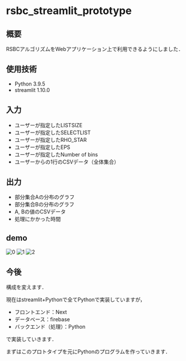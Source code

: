 # rsbc_streamlit_prototype

## 概要
RSBCアルゴリズムをWebアプリケーション上で利用できるようにしました．

## 使用技術
- Python 3.9.5
- streamlit 1.10.0

## 入力
- ユーザーが指定したLISTSIZE
- ユーザーが指定したSELECTLIST
- ユーザーが指定したRHO_STAR
- ユーザーが指定したEPS
- ユーザーが指定したNumber of bins
- ユーザーからの1行のCSVデータ（全体集合）

## 出力
- 部分集合Aの分布のグラフ
- 部分集合Bの分布のグラフ
- A, Bの値のCSVデータ
- 処理にかかった時間

## demo

![0](https://user-images.githubusercontent.com/68161620/175230781-cdc007be-50ce-43c8-90e5-a02ba526d360.PNG)
![1](https://user-images.githubusercontent.com/68161620/175230791-7ab88802-621b-48af-b8a6-74f78fb95614.PNG)
![2](https://user-images.githubusercontent.com/68161620/175230794-3b9cc42d-a163-4172-91e1-341a7fd6d907.PNG)

## 今後
構成を変えます．

現在はstreamlit+Pythonで全てPythonで実装していますが，

- フロントエンド：Next
- データベース：firebase
- バックエンド（処理）：Python

で実装していきます．

まずはこのプロトタイプを元にPythonのプログラムを作っていきます．
